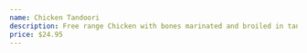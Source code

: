 ```yaml
---
name: Chicken Tandoori
description: Free range Chicken with bones marinated and broiled in tandoor oven.
price: $24.95
---
```

